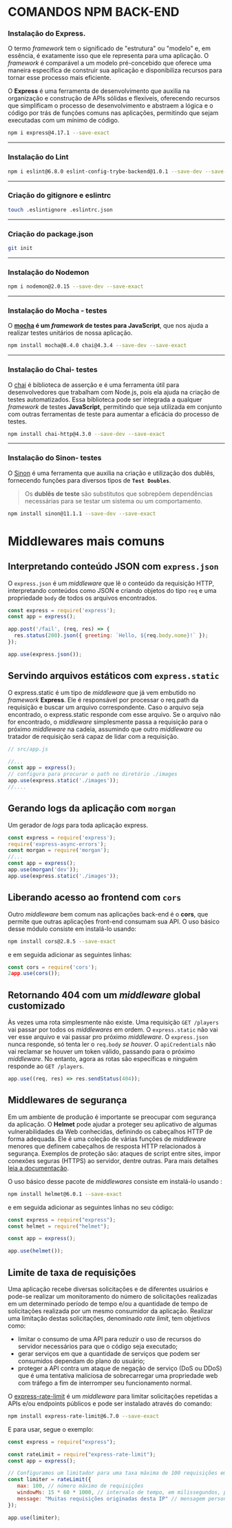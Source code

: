 # COMANDOS NPM BACK-END

### Instalação do Express.
O termo _framework_ tem o significado de "estrutura" ou "modelo" e, em essência, é exatamente isso que ele representa para uma aplicação. O _framework_ é comparável a um modelo pré-concebido que oferece uma maneira específica de construir sua aplicação e disponibiliza recursos para tornar esse processo mais eficiente.

O **Express** é uma ferramenta de desenvolvimento que auxilia na organização e construção de APIs sólidas e flexíveis, oferecendo recursos que simplificam o processo de desenvolvimento e abstraem a lógica e o código por trás de funções comuns nas aplicações, permitindo que sejam executadas com um mínimo de código.
```bash
npm i express@4.17.1 --save-exact
```
<hr />

### Instalação do Lint
```bash
npm i eslint@6.8.0 eslint-config-trybe-backend@1.0.1 --save-dev --save-exact
```
<hr />

### Criação do gitignore e eslintrc
```bash
touch .eslintignore .eslintrc.json
```
<hr />

### Criação do package.json
```bash
git init
```
<hr />

### Instalação do Nodemon
```bash
npm i nodemon@2.0.15 --save-dev --save-exact
```
<hr />

### Instalação do Mocha - testes
O **[mocha](https://mochajs.org/)  é um  _framework_  de testes para JavaScript**, que nos ajuda a realizar testes unitários de nossa aplicação.
```bash
npm install mocha@8.4.0 chai@4.3.4 --save-dev --save-exact
```
<hr />

### Instalação do Chai- testes
 O [chai](https://www.chaijs.com/api/bdd/) é biblioteca de asserção e é uma ferramenta útil para desenvolvedores que trabalham com Node.js, pois ela ajuda na criação de testes automatizados. Essa biblioteca pode ser integrada a qualquer _framework_ de testes **JavaScript**, permitindo que seja utilizada em conjunto com outras ferramentas de teste para aumentar a eficácia do processo de testes.
```bash
npm install chai-http@4.3.0 --save-dev --save-exact
```
<hr />

### Instalação do Sinon- testes
O  [Sinon](https://sinonjs.org/)  é uma ferramenta que auxilia na criação e utilização dos dublês, fornecendo funções para diversos tipos de  **`Test Doubles`**.

> Os  **dublês de teste**  são substitutos que sobrepõem dependências necessárias para se testar um sistema ou um comportamento.
```bash
npm install sinon@11.1.1 --save-dev --save-exact
```

# Middlewares mais comuns

## Interpretando conteúdo JSON com  `express.json`
O `express.json` é um _middleware_ que lê o conteúdo da requisição HTTP, interpretando conteúdos como JSON e criando objetos do tipo `req` e uma propriedade `body` de todos os arquivos encontrados.

```js
const express = require('express');
const app = express();

app.post('/fail', (req, res) => {
  res.status(200).json({ greeting: `Hello, ${req.body.nome}!` });
});

app.use(express.json());
```


## Servindo arquivos estáticos com  `express.static`

O express.static é um tipo de _middleware_ que já vem embutido no _framework_ **Express**. Ele é responsável por processar o req.path da requisição e buscar um arquivo correspondente. Caso o arquivo seja encontrado, o express.static responde com esse arquivo. Se o arquivo não for encontrado, o _middleware_ simplesmente passa a requisição para o próximo _middleware_ na cadeia, assumindo que outro _middleware_ ou tratador de requisição será capaz de lidar com a requisição.

```js
// src/app.js

//...
const app = express();
// configura para procurar o path no diretório ./images
app.use(express.static('./images'));
//....
```

## Gerando logs da aplicação com  `morgan`

Um gerador de _logs_ para toda aplicação express.

```js
const express = require('express');
require('express-async-errors');
const morgan = require('morgan');
//...
const app = express();
app.use(morgan('dev'));
app.use(express.static('./images'));
```

## Liberando acesso ao frontend com  `cors`

Outro  _middleware_  bem comum nas aplicações back-end é o  **cors**, que permite que outras aplicações front-end consumam sua API. O uso básico desse módulo consiste em instalá-lo usando: 
 ```bash
 npm install cors@2.8.5 --save-exact
 ```
e em seguida adicionar as seguintes linhas:
```js
const cors = require('cors');
2app.use(cors());
```

## Retornando 404 com um  _middleware_  global customizado

Às vezes uma rota simplesmente não existe. Uma requisição  `GET /players`  vai passar por todos os  _middlewares_  em ordem. O  `express.static`  não vai ver esse arquivo e vai passar pro próximo  _middleware_. O  `express.json`  nunca responde, só tenta ler o  `req.body`  _se houver_. O  `apiCredentials`  não vai reclamar se houver um token válido, passando para o próximo  _middleware_. No entanto, agora as rotas são específicas e ninguém responde ao  `GET /players`.
```js
app.use((req, res) => res.sendStatus(404));
```

## Middlewares de segurança

Em um ambiente de produção é importante se preocupar com segurança da aplicação. O  **Helmet**  pode ajudar a proteger seu aplicativo de algumas vulnerabilidades da Web conhecidas, definindo os cabeçalhos HTTP de forma adequada. Ele é uma coleção de várias funções de  _middleware_  menores que definem cabeçalhos de resposta HTTP relacionados à segurança. Exemplos de proteção são: ataques de script entre sites, impor conexões seguras (HTTPS) ao servidor, dentre outras. Para mais detalhes  [leia a documentação](https://github.com/helmetjs/helmet).

O uso básico desse pacote de  _middlewares_  consiste em instalá-lo usando :
```bash
npm install helmet@6.0.1 --save-exact
```
  e em seguida adicionar as seguintes linhas no seu código:
  ```js
const express = require("express");
const helmet = require("helmet");

const app = express();

app.use(helmet());
```

## Limite de taxa de requisições

Uma aplicação recebe diversas solicitações e de diferentes usuários e pode-se realizar um monitoramento do número de solicitações realizadas em um determinado período de tempo e/ou a quantidade de tempo de solicitações realizada por um mesmo consumidor da aplicação. Realizar uma limitação destas solicitações, denominado  _rate limit_, tem objetivos como:

-   limitar o consumo de uma API para reduzir o uso de recursos do servidor necessários para que o código seja executado;
-   gerar serviços em que a quantidade de serviços que podem ser consumidos dependam do plano do usuário;
-   proteger a API contra um ataque de negação de serviço (DoS ou DDoS) que é uma tentativa maliciosa de sobrecarregar uma propriedade web com tráfego a fim de interromper seu funcionamento normal.

O  [express-rate-limit](https://github.com/express-rate-limit/express-rate-limit)  é um  _middleware_  para limitar solicitações repetidas a APIs e/ou endpoints públicos e pode ser instalado através do comando:

```bash
npm install express-rate-limit@6.7.0 --save-exact
```
E para usar, segue o exemplo:
```js
const express = require("express");

const rateLimit = require("express-rate-limit");
const app = express();

// Configuramos um limitador para uma taxa máxima de 100 requisições em um intervalo de 15 minutos
const limiter = rateLimit({
   max: 100, // número máximo de requisições
   windowMs: 15 * 60 * 1000, // intervalo de tempo, em milissegundos, para atingir o número máximo de requisições
   message: "Muitas requisições originadas desta IP" // mensagem personalizada quando atinge o limit rate
});

app.use(limiter);
```





